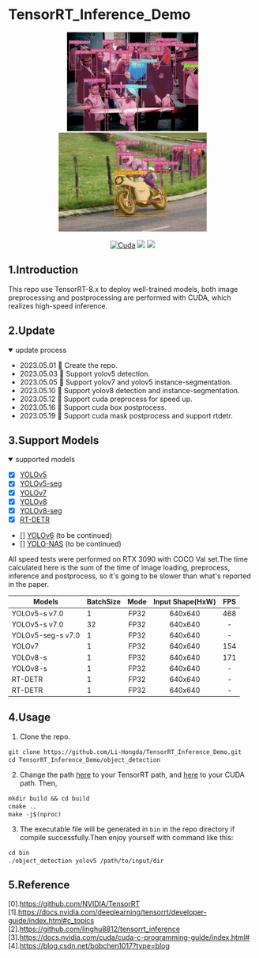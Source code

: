 # TensorRT_Inference_Demo
<div align="center">
<img src="assets/000000005001.jpg" height="200px" >
<img src="assets/000000007816.jpg" height="200px" >

</div>

<div align="center">

  [![Cuda](https://img.shields.io/badge/CUDA-11.3-%2376B900?logo=nvidia)](https://developer.nvidia.com/cuda-toolkit-archive)
  [![](https://img.shields.io/badge/TensorRT-8.6.0.12-%2376B900.svg?style=flat&logo=tensorrt)](https://developer.nvidia.com/nvidia-tensorrt-8x-download)
  [![](https://img.shields.io/badge/ubuntu-20.04-orange.svg?style=flat&logo=ubuntu)](https://releases.ubuntu.com/20.04/)
</div>

## 1.Introduction
This repo use TensorRT-8.x to deploy well-trained models, both image preprocessing and postprocessing are performed with CUDA, which realizes high-speed inference.
## 2.Update
<details open>
<summary>update process</summary>

+ 2023.05.01 🚀 Create the repo.
+ 2023.05.03 🚀 Support yolov5 detection.
+ 2023.05.05 🚀 Support yolov7 and yolov5 instance-segmentation.
+ 2023.05.10 🚀 Support yolov8 detection and instance-segmentation.
+ 2023.05.12 🚀 Support cuda preprocess for speed up.
+ 2023.05.16 🚀 Support cuda box postprocess.
+ 2023.05.19 🚀 Support cuda mask postprocess and support rtdetr.
</details>

## 3.Support Models
<details open>
<summary>supported models</summary>

- [x] [YOLOv5](https://github.com/ultralytics/yolov5)<br>
- [x] [YOLOv5-seg](https://github.com/ultralytics/yolov5)<br>
- [x] [YOLOv7](https://github.com/WongKinYiu/yolov7)<br>
- [x] [YOLOv8](https://github.com/ultralytics/ultralytics)<br>
- [x] [YOLOv8-seg](https://github.com/ultralytics/ultralytics)<br>
- [x] [RT-DETR](https://github.com/PaddlePaddle/PaddleDetection/tree/develop/configs/rtdetr)<br>
- [] [YOLOv6](https://github.com/meituan/YOLOv6) (to be continued)<br>
- [] [YOLO-NAS](https://github.com/Deci-AI/super-gradients) (to be continued)<br>
</details>

All speed tests were performed on RTX 3090 with COCO Val set.The time calculated here is the sum of the time of image loading, preprocess, inference and postprocess, so it's going to be slower than what's reported in the paper.
<div align='center'>

| Models | BatchSize | Mode | Input Shape(HxW) |  FPS  |
|-|-|:-:|:-:|:-:|
| YOLOv5-s v7.0  | 1 | FP32 | 640x640 | 468 |
| YOLOv5-s v7.0  | 32 | FP32 | 640x640 | - |
| YOLOv5-seg-s v7.0  | 1 | FP32 | 640x640 | - |
| YOLOv7  | 1 | FP32 | 640x640 | 154 |
| YOLOv8-s  | 1 | FP32 | 640x640 | 171 |
| YOLOv8-s  | 1 | FP32 | 640x640 | - |
| RT-DETR  | 1 | FP32 | 640x640 | - |
| RT-DETR  | 1 | FP32 | 640x640 | - |
</div>


## 4.Usage
1. Clone the repo.
```
git clone https://github.com/Li-Hongda/TensorRT_Inference_Demo.git
cd TensorRT_Inference_Demo/object_detection
```
2. Change the path [here](https://github.com/Li-Hongda/TensorRT_Inference_Demo/blob/main/object_detection/CMakeLists.txt#L19) to your TensorRT path, and [here](https://github.com/Li-Hongda/TensorRT_Inference_Demo/blob/main/object_detection/CMakeLists.txt#L11) to your CUDA path. Then,
```
mkdir build && cd build
cmake ..
make -j$(nproc)
```
3. The executable file will be generated in `bin` in the repo directory if compile successfully.Then enjoy yourself with command like this:
```
cd bin
./object_detection yolov5 /path/to/input/dir 
```

## 5.Reference
[0].https://github.com/NVIDIA/TensorRT<br>
[1].https://docs.nvidia.com/deeplearning/tensorrt/developer-guide/index.html#c_topics<br>
[2].https://github.com/linghu8812/tensorrt_inference<br>
[3].https://docs.nvidia.com/cuda/cuda-c-programming-guide/index.html#<br>
[4].https://blog.csdn.net/bobchen1017?type=blog<br>



